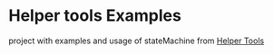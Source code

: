 # Helper tools Examples
project with examples and usage of stateMachine from <a href="https://github.com/ppacz/helperTools" target="_blank">Helper Tools</a>